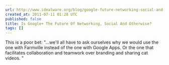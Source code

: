 ```yaml
---
url: http://www.idealware.org/blog/google-future-networking-social-and-otherwise
created_at: 2011-07-11 01:28 UTC
published: false
title: Is Google+ The Future Of Networking, Social And Otherwise?
tags: []
---
```


This is a poor bet: "...we'll all have to ask ourselves why we would use the one with Farmville instead of the one with Google Apps.  Or the one that facilitates collaboration and teamwork over branding and sharing cat videos. "

